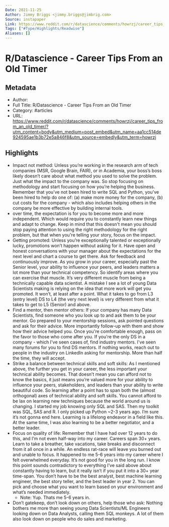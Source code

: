 ```yaml
---
Date: 2021-11-25
Author: Jimmy Briggs <jimmy.briggs@jimbrig.com>
Source: instapaper
Link: https://www.reddit.com/r/datascience/comments/howrzj/career_tips_from_an_old_timer/?utm_content=body&utm_medium=post_embed&utm_name=aa1cc514de924595ae1b3b72e5a846f8&utm_source=embedly&utm_term=howrzj
Tags: ["#Type/Highlights/Readwise"]
Aliases: []
---
```

# R/Datascience - Career Tips From an Old Timer

## Metadata
- Author: 
- Full Title: R/Datascience - Career Tips From an Old Timer
- Category: #articles
- URL: https://www.reddit.com/r/datascience/comments/howrzj/career_tips_from_an_old_timer/?utm_content=body&utm_medium=post_embed&utm_name=aa1cc514de924595ae1b3b72e5a846f8&utm_source=embedly&utm_term=howrzj

## Highlights
- Impact not method: Unless you’re working in the research arm of tech companies (MSR, Google Brain, FAIR), or in Academia, your boss’s boss likely doesn’t care about what method you used to solve the problem. Just what the impact to the company was. So stop focusing on methodology and start focusing on how you’re helping the business. Remember that you’ve not been hired to write SQL and Python, you’ve been hired to help do one of: (a) make more money for the company, (b) cut costs for the company - which also includes helping others in the company be more effective by building internal tools.
- over time, the expectation is for you to become more and more independent. Which would require you to constantly learn new things and adapt to change. Keep in mind that this doesn't mean you should stop paying attention to using the right methodology for the right problem, but that when you're telling your story, focus on the impact.
- Getting promoted: Unless you’re exceptionally talented or exceptionally lucky, promotions won’t happen without asking for it. Have open and honest conversations with your manager about the expectations for the next level and chart a course to get there. Ask for feedback and continuously improve. As you grow in your career, especially past the Senior level, your ability to influence your peers, and leaders matters a lot more than your technical competency. So identify areas where you can exercise that muscle. It’s very different muscle from being a technically capable data scientist. A mistake I see a lot of young Data Scientists making is relying on the idea that more work will get you promoted. It won’t, at least after a point. What it takes to go from L3 (entry level) DS to L4 (the very next level) is very different from what it takes to get to L5 (Senior) and above.
- Find a mentor, then mentor others: If your company has many Data Scientists, find someone who you look up to and ask them to be your mentor. Go prepared to your mentorship sessions, ask pointed questions and ask for their advice. More importantly follow-up with them and show how their advice helped you. Once you're comfortable enough, pass on the favor to those who come after you. If you're the only DS in a company - which I've seen cases of, find industry mentors. I've seen many forums for you to find DS mentors. If nothing works, reach out to people in the industry on LinkedIn asking for mentorship. More than half the time, they will accept.
- Strike a balance between technical skills and soft skills: As I mentioned above, the further you get in your career, the less important your technical ability becomes. That doesn’t mean you can afford not to know the basics, it just means you’re valued more for your ability to influence your peers, stakeholders, and leaders than your ability to write beautiful code. So learning after a point has to span both the (almost orthogonal) axes of technical ability and soft skills. You cannot afford to be lax on learning new techniques because the world around us is changing. I started my job knowing only SQL and SAS. Then my toolkit was SQL, SAS and R. I only picked up Python ~2-3 years ago. I’m sure it’s not gonna end here. Learning is a lifelong endeavor in a field like this. At the same time, I was also learning to be a better negotiator, and a better leader.
- Focus on quality of life: Remember that I have had over 12 years to do this, and I’m not even half-way into my career. Careers span 30+ years. Learn to take a breather, take vacations, take breaks and disconnect from it all once in a while. An endless rat-race will leave you burned out and unable to focus. It happened to me 5-6 years into my career where I felt overwhelmed everyday. It’s not good for you in the long run. I know this point sounds contradictory to everything I’ve said above about constantly having to learn, but it really isn’t if you put it into a 30+ year time-span. You don’t have to be the best analyst, best machine learning engineer, the best story teller, and the best leader in year 2. You can pick and choose what you want to learn based on your environment and what’s needed immediately.
    - Note: Yup. Thats me 5-6 years in.
- Don’t gatekeep, don’t look down on others, help those who ask: Nothing bothers me more than seeing young Data Scientists/ML Engineers looking down on Data Analysts, calling them SQL monkeys. A lot of them also look down on people who do sales and marketing.
